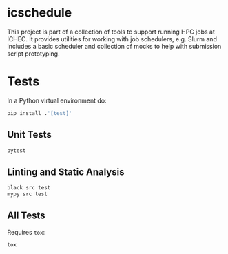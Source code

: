 # icschedule

This project is part of a collection of tools to support running HPC jobs at ICHEC. It provides utilities for working with job schedulers, e.g. Slurm and includes a basic scheduler and collection of mocks to help with submission script prototyping.

# Tests

In a Python virtual environment do:

```sh
pip install .'[test]'
```

## Unit Tests

```sh
pytest
```

## Linting and Static Analysis

```sh
black src test
mypy src test
```

## All Tests

Requires `tox`:

```sh
tox
```

